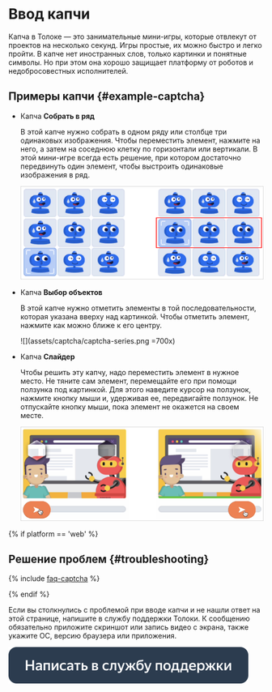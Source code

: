 # Ввод капчи

Капча в Толоке — это занимательные мини-игры, которые отвлекут от проектов на несколько секунд. Игры простые, их можно быстро и легко пройти. В капче нет иностранных слов, только картинки и понятные символы. Но при этом она хорошо защищает платформу от роботов и недобросовестных исполнителей.

## Примеры капчи {#example-captcha}

- Капча **Собрать в ряд**

  В этой капче нужно собрать в одном ряду или столбце три одинаковых изображения. Чтобы переместить элемент, нажмите на него, а затем на соседнюю клетку по горизонтали или вертикали. В этой мини-игре всегда есть решение, при котором достаточно передвинуть один элемент, чтобы выстроить одинаковые изображения в ряд.

  ![](assets/captcha/captcha-row.png)

- Капча **Выбор объектов**

  В этой капче нужно отметить элементы в той последовательности, которая указана вверху над картинкой. Чтобы отметить элемент, нажмите как можно ближе к его центру.

  ![](assets/captcha/captcha-series.png =700x)

- Капча **Слайдер**

  Чтобы решить эту капчу, надо переместить элемент в нужное место. Не тяните сам элемент, перемещайте его при помощи ползунка под картинкой. Для этого наведите курсор на ползунок, нажмите кнопку мыши и, удерживая ее, передвигайте ползунок. Не отпускайте кнопку мыши, пока элемент не окажется на своем месте.

  ![](assets/captcha/captcha-slider.png)

{% if platform == 'web' %}
## Решение проблем {#troubleshooting}

{% include [faq-captcha](_includes/captcha.md) %}

{% endif %}

Если вы столкнулись с проблемой при вводе капчи и не нашли ответ на этой странице, напишите в службу поддержки Толоки. К сообщению обязательно приложите скриншот или запись видео с экрана, также укажите ОС, версию браузера или приложения.

[![](assets/buttons/contact-support.svg)](troubleshooting/troubleshooting.md#not_working_properly)


